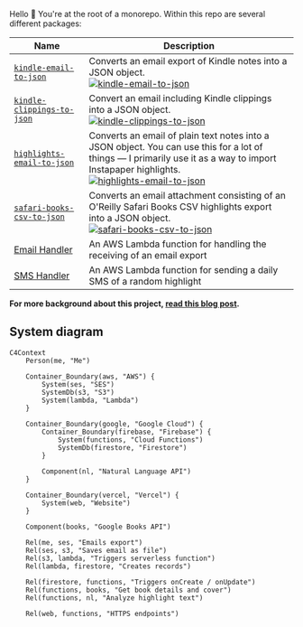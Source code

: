 Hello 👋 You're at the root of a monorepo. Within this repo are several different packages:

| Name                                                             | Description                                                                                                                                                                                                                                                                                                               |
| ---------------------------------------------------------------- | ------------------------------------------------------------------------------------------------------------------------------------------------------------------------------------------------------------------------------------------------------------------------------------------------------------------------- |
| [`kindle-email-to-json`](packages/kindle-email-to-json/)         | Converts an email export of Kindle notes into a JSON object.<br>[![kindle-email-to-json](https://img.shields.io/npm/v/kindle-email-to-json.svg)](https://www.npmjs.com/package/sawyerh/kindle-email-to-json)                                                                                                              |
| [`kindle-clippings-to-json`](packages/kindle-clippings-to-json/) | Convert an email including Kindle clippings into a JSON object.<br>[![kindle-clippings-to-json](https://img.shields.io/npm/v/kindle-clippings-to-json.svg)](https://www.npmjs.com/package/sawyerh/kindle-clippings-to-json)                                                                                               |
| [`highlights-email-to-json`](packages/highlights-email-to-json/) | Converts an email of plain text notes into a JSON object. You can use this for a lot of things — I primarily use it as a way to import Instapaper highlights.<br>[![highlights-email-to-json](https://img.shields.io/npm/v/highlights-email-to-json.svg)](https://www.npmjs.com/package/sawyerh/highlights-email-to-json) |
| [`safari-books-csv-to-json`](packages/safari-books-csv-to-json/) | Converts an email attachment consisting of an O'Reilly Safari Books CSV highlights export into a JSON object.<br>[![safari-books-csv-to-json](https://img.shields.io/npm/v/safari-books-csv-to-json.svg)](https://www.npmjs.com/package/sawyerh/safari-books-csv-to-json)                                                 |
| [Email Handler](packages/aws-lambda-email-handler/)              | An AWS Lambda function for handling the receiving of an email export                                                                                                                                                                                                                                                      |
| [SMS Handler](packages/aws-lambda-email-handler/)                | An AWS Lambda function for sending a daily SMS of a random highlight                                                                                                                                                                                                                                                      |

**For more background about this project, [read this blog post](https://medium.com/@sawyerh/how-i-export-process-and-resurface-my-kindle-highlights-addc9de9af1a).**

## System diagram

```mermaid
C4Context
    Person(me, "Me")

    Container_Boundary(aws, "AWS") {
        System(ses, "SES")
        SystemDb(s3, "S3")
        System(lambda, "Lambda")
    }

    Container_Boundary(google, "Google Cloud") {
        Container_Boundary(firebase, "Firebase") {
            System(functions, "Cloud Functions")
            SystemDb(firestore, "Firestore")
        }

        Component(nl, "Natural Language API")
    }

    Container_Boundary(vercel, "Vercel") {
        System(web, "Website")
    }

    Component(books, "Google Books API")

    Rel(me, ses, "Emails export")
    Rel(ses, s3, "Saves email as file")
    Rel(s3, lambda, "Triggers serverless function")
    Rel(lambda, firestore, "Creates records")

    Rel(firestore, functions, "Triggers onCreate / onUpdate")
    Rel(functions, books, "Get book details and cover")
    Rel(functions, nl, "Analyze highlight text")

    Rel(web, functions, "HTTPS endpoints")
```

